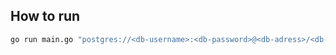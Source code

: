 ## How to run

```bash
go run main.go "postgres://<db-username>:<db-password>@<db-adress>/<db-name>?sslmode=<disable|required if ssl needed>" "<telegram-bot-token>"
```